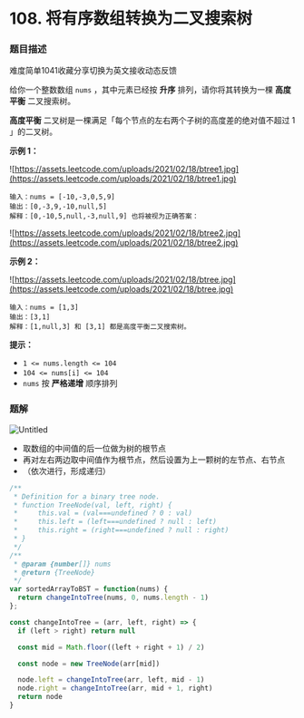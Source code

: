 # 108. 将有序数组转换为二叉搜索树

### 题目描述

难度简单1041收藏分享切换为英文接收动态反馈

给你一个整数数组 `nums` ，其中元素已经按 **升序** 排列，请你将其转换为一棵 **高度平衡** 二叉搜索树。

**高度平衡** 二叉树是一棵满足「每个节点的左右两个子树的高度差的绝对值不超过 1 」的二叉树。

**示例 1：**

![https://assets.leetcode.com/uploads/2021/02/18/btree1.jpg](https://assets.leetcode.com/uploads/2021/02/18/btree1.jpg)

```
输入：nums = [-10,-3,0,5,9]
输出：[0,-3,9,-10,null,5]
解释：[0,-10,5,null,-3,null,9] 也将被视为正确答案：

```

![https://assets.leetcode.com/uploads/2021/02/18/btree2.jpg](https://assets.leetcode.com/uploads/2021/02/18/btree2.jpg)

**示例 2：**

![https://assets.leetcode.com/uploads/2021/02/18/btree.jpg](https://assets.leetcode.com/uploads/2021/02/18/btree.jpg)

```
输入：nums = [1,3]
输出：[3,1]
解释：[1,null,3] 和 [3,1] 都是高度平衡二叉搜索树。

```

**提示：**

- `1 <= nums.length <= 104`
- `104 <= nums[i] <= 104`
- `nums` 按 **严格递增** 顺序排列

### 题解

![Untitled](https://s3-us-west-2.amazonaws.com/secure.notion-static.com/76f5746a-03e6-449e-a304-f56458b6c6d9/Untitled.png)

- 取数组的中间值的后一位做为树的根节点
- 再对左右两边取中间值作为根节点，然后设置为上一颗树的左节点、右节点
- （依次进行，形成递归）

```jsx
/**
 * Definition for a binary tree node.
 * function TreeNode(val, left, right) {
 *     this.val = (val===undefined ? 0 : val)
 *     this.left = (left===undefined ? null : left)
 *     this.right = (right===undefined ? null : right)
 * }
 */
/**
 * @param {number[]} nums
 * @return {TreeNode}
 */
var sortedArrayToBST = function(nums) {
  return changeIntoTree(nums, 0, nums.length - 1)
};

const changeIntoTree = (arr, left, right) => {
  if (left > right) return null

  const mid = Math.floor((left + right + 1) / 2)

  const node = new TreeNode(arr[mid])

  node.left = changeIntoTree(arr, left, mid - 1)
  node.right = changeIntoTree(arr, mid + 1, right)
  return node
}
```